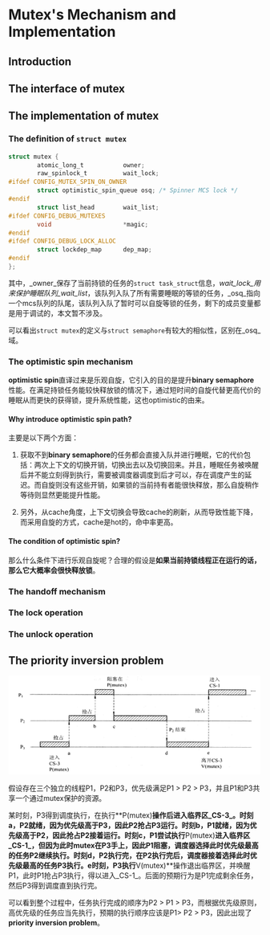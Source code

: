 # Mutex's Mechanism and Implementation

## Introduction

## The interface of mutex

## The implementation of mutex

### The definition of `struct mutex`

```c
struct mutex {
        atomic_long_t           owner;
        raw_spinlock_t          wait_lock;
#ifdef CONFIG_MUTEX_SPIN_ON_OWNER
        struct optimistic_spin_queue osq; /* Spinner MCS lock */
#endif    
        struct list_head        wait_list;
#ifdef CONFIG_DEBUG_MUTEXES
        void                    *magic;
#endif
#ifdef CONFIG_DEBUG_LOCK_ALLOC
        struct lockdep_map      dep_map;
#endif
};
```

其中，_owner_保存了当前持锁的任务的`struct task_struct`信息，_wait_lock_用来保护睡眠队列_wait_list_，该队列入队了所有需要睡眠的等锁的任务，_osq_指向一个mcs队列的队尾，该队列入队了暂时可以自旋等锁的任务，剩下的成员变量都是用于调试的，本文暂不涉及。

可以看出`struct mutex`的定义与`struct semaphore`有较大的相似性，区别在_osq_域。

### The optimistic spin mechanism

**optimistic spin**直译过来是乐观自旋，它引入的目的是提升**binary semaphore**性能。在满足持锁任务能较快释放锁的情况下，通过短时间的自旋代替更高代价的睡眠从而更快的获得锁，提升系统性能，这也optimistic的由来。

#### Why introduce optimistic spin path?

主要是以下两个方面：

1. 获取不到**binary semaphore**的任务都会直接入队并进行睡眠，它的代价包括：两次上下文的切换开销，切换出去以及切换回来。并且，睡眠任务被唤醒后并不能立刻得到执行，需要被调度器调度到后才可以，存在调度产生的延迟。而自旋则没有这些开销，如果锁的当前持有者能很快释放，那么自旋稍作等待则显然更能提升性能。

2. 另外，从cache角度，上下文切换会导致cache的刷新，从而导致性能下降，而采用自旋的方式，cache是hot的，命中率更高。

#### The condition of optimistic spin?

那么什么条件下进行乐观自旋呢？合理的假设是**如果当前持锁线程正在运行的话，那么它大概率会很快释放锁**。



### The handoff mechanism

### The lock operation

### The unlock operation



## The priority inversion problem

![priority inversion problem](../figures/priority_inversion.png)

假设存在三个独立的线程P1，P2和P3，优先级满足P1 > P2 > P3，并且P1和P3共享一个通过mutex保护的资源。

某时刻，P3得到调度执行，在执行**P(mutex)**操作后进入临界区_CS-3_。时刻a，P2就绪，因为优先级高于P3，因此P2抢占P3运行。时刻b，P1就绪，因为优先级高于P2，因此抢占P2接着运行。时刻c，P1尝试执行**P(mutex)**进入临界区_CS-1_，但因为此时mutex在P3手上，因此P1阻塞，调度器选择此时优先级最高的任务P2继续执行。时刻d，P2执行完，在P2执行完后，调度器接着选择此时优先级最高的任务P3执行。e时刻，P3执行**V(mutex)**操作退出临界区，并唤醒P1，此时P1抢占P3执行，得以进入_CS-1_。后面的预期行为是P1完成剩余任务，然后P3得到调度直到执行完。

可以看到整个过程中，任务执行完成的顺序为P2 > P1 > P3，而根据优先级原则，高优先级的任务应当先执行，预期的执行顺序应该是P1> P2 > P3，因此出现了**priority inversion problem**。